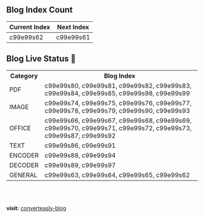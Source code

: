 ## Blog Index Count

| Current Index | Next Index |
| ------------- | ---------- |
| c99e99s62 | c99e99s61 |


## Blog Live Status 🚀

<table>
    <tr>
        <th>Category</th>
        <th>Blog Index</th>
    </tr>
    <tr>
        <td>PDF</td>
        <td>c99e99s80, c99e99s81, c99e99s82, c99e99s83, c99e99s84, c99e99s85, c99e99s98, c99e99s99</td>
    </tr>
    <tr>
        <td>IMAGE</td>
        <td>c99e99s74, c99e99s75, c99e99s76, c99e99s77, c99e99s78, c99e99s79, c99e99s90, c99e99s93</td>
    </tr>
    <tr>
        <td>OFFICE</td>
        <td>c99e99s66, c99e99s67, c99e99s68, c99e99s69, c99e99s70, c99e99s71, c99e99s72, c99e99s73, c99e99s87, c99e99s92</td>
    </tr>
    <tr>
        <td>TEXT</td>
        <td>c99e99s86, c99e99s91</td>
    </tr>
    <tr>
        <td>ENCODER</td>
        <td>c99e99s88, c99e99s94</td>
    </tr>
    <tr>
        <td>DECODER</td>
        <td>c99e99s89, c99e99s97</td>
    </tr>
    <tr>
        <td>GENERAL</td>
        <td>c99e99s63, c99e99s64, c99e99s65, c99e99s62</td>
    </tr>
</table>

<br>
<br>

**visit:** [converteasly-blog](https://www.converteasly.com/blogs)
